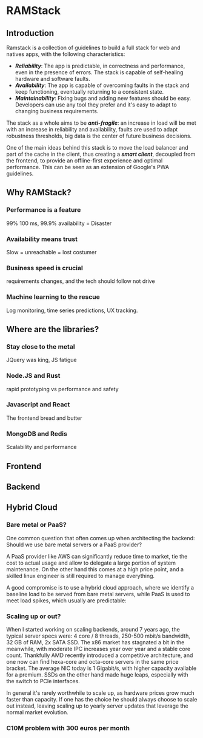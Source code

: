 # RAMStack
## Introduction

Ramstack is a collection of guidelines to build a full stack for web and natives apps, with the following characteristics:

 - ***Reliability***: The app is predictable, in correctness and performance, even in the presence of errors. The stack is capable of self-healing hardware and software faults.
 - ***Availability***:  The app is capable of overcoming faults in the stack and keep functioning, eventually returning to a consistent state. 
 - ***Maintainability***: Fixing bugs and adding new features should be easy. Developers can use any tool they prefer and it's easy to adapt to changing business requirements.

The stack as a whole aims to be ***anti-fragile***: an increase in load will be met with an increase in reliability and availability, faults are used to adapt robustness thresholds, big data is the center of future business decisions.

One of the main ideas behind this stack is to move the load balancer and part of the cache in the client, thus creating a ***smart client***, decoupled from the frontend, to provide an offline-first experience and optimal performance. This can be seen as an extension of Google's PWA guidelines.

## Why RAMStack?

### Performance is a feature

99% 100 ms, 99.9% availability = Disaster

### Availability means trust

Slow = unreachable = lost costumer

### Business speed is crucial

requirements changes, and the tech should follow not drive

### Machine learning to the rescue

Log monitoring, time series predictions, UX tracking.

## Where are the libraries?

### Stay close to the metal

JQuery was king, JS fatigue

### Node.JS and Rust

rapid prototyping vs performance and safety

### Javascript and React

The frontend bread and butter

### MongoDB and Redis

Scalability and performance

## Frontend

## Backend

## Hybrid Cloud

### Bare metal or PaaS?

One common question that often comes up when architecting the backend: Should we use bare metal servers or a PaaS provider?  

A PaaS provider like AWS can significantly reduce time to market, tie the cost to actual usage and allow to delegate a large portion of system maintenance. On the other hand this comes at a high price point, and a skilled linux engineer is still required to manage everything.  

A good compromise is to use a hybrid cloud approach, where we identify a baseline load to be served from bare metal servers, while PaaS is used to meet load spikes, which usually are predictable:

### Scaling up or out?

When I started working on scaling backends, around 7 years ago, the typical server specs were: 4 core / 8 threads, 250-500 mbit/s bandwidth, 32 GB of RAM, 2x SATA SSD. The x86 market has stagnated a bit in the meanwhile, with moderate IPC increases year over year and a stable core count. Thankfully AMD recently introduced a competitive architecture, and one now can find hexa-core and octa-core servers in the same price bracket. The average NIC today is 1 Gigabit/s, with higher capacity available for a premium. SSDs on the other hand made huge leaps, especially with the switch to PCIe interfaces.  

In general it's rarely worthwhile to scale up, as hardware prices grow much faster than capacity. If one has the choice he should always choose to scale out instead, leaving scaling up to yearly server updates that leverage the normal market evolution.

### C10M problem with 300 euros per month


<!--stackedit_data:
eyJoaXN0b3J5IjpbMTA1MDcwMzE4NCwtNDk4MDc3NzgyLDIwNz
MzODc2OTEsNTE1MjI5NjkwLDg4NzE1OTc0MSwtOTc3NDU2NDI2
LDgxNzMxMDAzNiwzMzY0MDc3OTcsLTIwMDQzNDA1OSwtMTg3Nz
U5NTI3NV19
-->